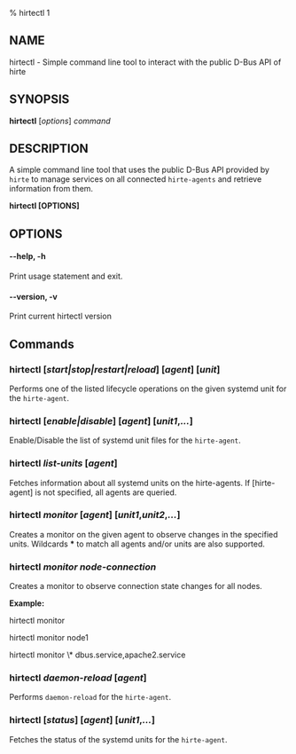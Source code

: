 % hirtectl 1

## NAME

hirtectl - Simple command line tool to interact with the public D-Bus API of hirte

## SYNOPSIS

**hirtectl** [*options*] *command*

## DESCRIPTION

A simple command line tool that uses the public D-Bus API provided by `hirte` to manage services on all connected `hirte-agents` and retrieve information from them.

**hirtectl [OPTIONS]**

## OPTIONS

#### **--help**, **-h**

Print usage statement and exit.

#### **--version**,  **-v**

Print current hirtectl version

## Commands

### **hirtectl** [*start|stop|restart|reload*] [*agent*] [*unit*]

Performs one of the listed lifecycle operations on the given systemd unit for the `hirte-agent`.

### **hirtectl** [*enable|disable*] [*agent*] [*unit1*,*...*]

Enable/Disable the list of systemd unit files for the `hirte-agent`.

### **hirtectl** *list-units* [*agent*]

Fetches information about all systemd units on the hirte-agents. If [hirte-agent] is not specified, all agents are queried.

### **hirtectl** *monitor* [*agent*] [*unit1*,*unit2*,*...*]

Creates a monitor on the given agent to observe changes in the specified units. Wildcards **\*** to match all agents and/or units are also supported.

### **hirtectl** *monitor* *node-connection*

Creates a monitor to observe connection state changes for all nodes.


**Example:**

hirtectl monitor

hirtectl monitor node1

hirtectl monitor \\\* dbus.service,apache2.service

### **hirtectl** *daemon-reload* [*agent*]

Performs `daemon-reload` for the `hirte-agent`.

### **hirtectl** [*status*] [*agent*] [*unit1*,*...*]

Fetches the status of the systemd units for the `hirte-agent`.
